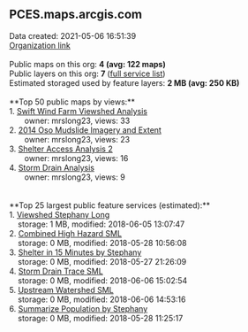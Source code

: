 <h2>PCES.maps.arcgis.com</h2> Data created: 2021-05-06 16:51:39 <br /><a target='new' href='https://PCES.maps.arcgis.com'>Organization link</a><br /><br />Public maps on this org: <b>4 (avg: 122 maps)</b><br />Public layers on this org: <b>7 </b>(<a target='new' href='https://services.arcgis.com/1dPYFdKa0vxcsqpc/ArcGIS/rest/services'>full service list</a>)<br />Estimated storaged used by feature layers: <b>2 MB (avg: 250 KB)</b><br /><br />**Top 50 public maps by views:**<br />  1. <a target='new' href='https://www.arcgis.com/home/item.html?id=e94e7ce81c0f447998fb3e7e696380e6'>Swift Wind Farm Viewshed Analysis</a> <br />  &nbsp;&nbsp;&nbsp;&nbsp; &nbsp;&nbsp;owner: mrslong23, views: 33<br />  2. <a target='new' href='https://www.arcgis.com/home/item.html?id=b634dd9aa2f34b83ba547a42783c9318'>2014 Oso Mudslide Imagery and Extent</a> <br />  &nbsp;&nbsp;&nbsp;&nbsp; &nbsp;&nbsp;owner: mrslong23, views: 23<br />  3. <a target='new' href='https://www.arcgis.com/home/item.html?id=2b13e44f70ff4f51a4ae2c70478a8b4e'>Shelter Access Analysis 2</a> <br />  &nbsp;&nbsp;&nbsp;&nbsp; &nbsp;&nbsp;owner: mrslong23, views: 16<br />  4. <a target='new' href='https://www.arcgis.com/home/item.html?id=d6b1482aee7446038cfaf74d5bf3a1a4'>Storm Drain Analysis</a> <br />  &nbsp;&nbsp;&nbsp;&nbsp; &nbsp;&nbsp;owner: mrslong23, views: 9<br /><br /><br />**Top 25 largest public feature services (estimated):**<br /> 1. <a target='new' href='https://www.arcgis.com/home/item.html?id=df94f05eb3614ae3bf6adf90d69728c3'>Viewshed Stephany Long</a><br /> &nbsp;&nbsp;&nbsp;&nbsp;storage: 1 MB, modified: 2018-06-05 13:07:47<br /> 2. <a target='new' href='https://www.arcgis.com/home/item.html?id=f3d2197e4ec0465588b4e373415c87b5'>Combined High Hazard SML</a><br /> &nbsp;&nbsp;&nbsp;&nbsp;storage: 0 MB, modified: 2018-05-28 10:56:08<br /> 3. <a target='new' href='https://www.arcgis.com/home/item.html?id=2c9a2440cd114e12a23dc71690d85b3c'>Shelter in 15 Minutes by Stephany</a><br /> &nbsp;&nbsp;&nbsp;&nbsp;storage: 0 MB, modified: 2018-05-27 21:26:09<br /> 4. <a target='new' href='https://www.arcgis.com/home/item.html?id=5c2a1012a54747e1a7fd8972f17f50b2'>Storm Drain Trace SML</a><br /> &nbsp;&nbsp;&nbsp;&nbsp;storage: 0 MB, modified: 2018-06-06 15:02:54<br /> 5. <a target='new' href='https://www.arcgis.com/home/item.html?id=d32fd9768ce347bbb2c883078546fb56'>Upstream Watershed SML</a><br /> &nbsp;&nbsp;&nbsp;&nbsp;storage: 0 MB, modified: 2018-06-06 14:53:16<br /> 6. <a target='new' href='https://www.arcgis.com/home/item.html?id=5ab448e11aab48ab9993d90934524c65'>Summarize Population by Stephany</a><br /> &nbsp;&nbsp;&nbsp;&nbsp;storage: 0 MB, modified: 2018-05-28 11:25:17<br />